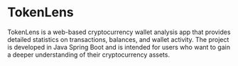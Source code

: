 # TokenLens
TokenLens is a web-based cryptocurrency wallet analysis app that provides detailed statistics on transactions, balances, and wallet activity. The project is developed in Java Spring Boot and is intended for users who want to gain a deeper understanding of their cryptocurrency assets.

